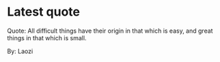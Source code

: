 # Latest quote 

Quote: All difficult things have their origin in that which is easy, and great things in that which is small. 

By: Laozi